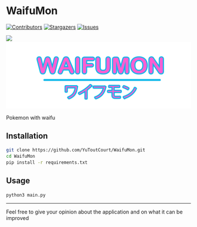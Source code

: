 # WaifuMon

[![Contributors][contributors-shield]][contributors-url]
[![Stargazers][stars-shield]][stars-url]
[![Issues][issues-shield]][issues-url]


<img src="https://img.shields.io/badge/Python-3-brightgreen.svg?style=plastic">

<img src="asset/image/logo.png">

Pokemon with waifu  

## Installation 
```bash
git clone https://github.com/YuToutCourt/WaifuMon.git
cd WaifuMon
pip install -r requirements.txt
```

## Usage

```bash
python3 main.py
```

----

Feel free to give your opinion about the application and on what it can be improved


[contributors-shield]: https://img.shields.io/github/contributors/YuToutCourt/WaifuMon?style=for-the-badge
[contributors-url]: https://github.com/YuToutCourt/WaifuMon/graphs/contributors
[stars-shield]: https://img.shields.io/github/stars/YuToutCourt/WaifuMon.svg?style=for-the-badge
[stars-url]: https://github.com/YuToutCourt/WaifuMon/stargazers
[issues-shield]: https://img.shields.io/github/issues/YuToutCourt/WaifuMon.svg?style=for-the-badge
[issues-url]: https://github.com/YuToutCourt/WaifuMon/issues